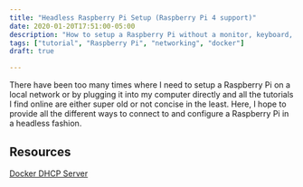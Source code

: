 ```yaml
---
title: "Headless Raspberry Pi Setup (Raspberry Pi 4 support)"
date: 2020-01-20T17:51:00-05:00
description: "How to setup a Raspberry Pi without a monitor, keyboard, mouse, ..."
tags: ["tutorial", "Raspberry Pi", "networking", "docker"]
draft: true

---
```


There have been too many times where I need to setup a Raspberry Pi on a local network or by plugging it into my computer directly and all the tutorials I find online are either super old or not concise in the least. Here, I hope to provide all the different ways to connect to and configure a Raspberry Pi in a headless fashion.


## Resources

[Docker DHCP Server](https://github.com/networkboot/docker-dhcpd)